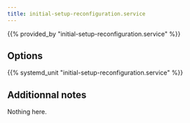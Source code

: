 ```yaml
---
title: initial-setup-reconfiguration.service
---
```


{{% provided_by "initial-setup-reconfiguration.service" %}}

## Options

{{% systemd_unit "initial-setup-reconfiguration.service" %}}

## Additionnal notes

Nothing here.